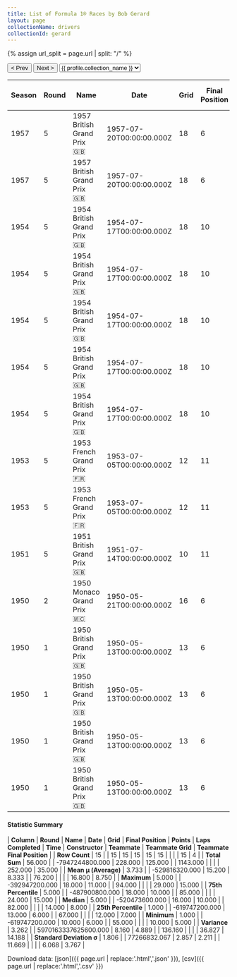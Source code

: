 ```yaml
---
title: List of Formula 1® Races by Bob Gerard
layout: page
collectionName: drivers
collectionId: gerard
---
```


{% assign url_split = page.url | split: "/" %}
<div id="collection-navigation">
<button onclick="selector.options[selector.selectedIndex-1].value && (window.location = selector.options[selector.selectedIndex-1].value);">&lt; Prev</button>
<button onclick="selector.options[selector.selectedIndex+1].value && (window.location = selector.options[selector.selectedIndex+1].value);">Next &gt;</button>
<select id="selector" onchange="this.options[this.selectedIndex].value && (window.location = this.options[this.selectedIndex].value);">
  {% for collectionId in site.data[page.collectionName].refs %}
    {% if collectionId == page.collectionId %}
      {% assign selected = "selected" %}
    {% else %}
      {% assign selected = "" %}
    {% endif %}
    {% assign profile = site.data[page.collectionName][collectionId].profile %}
    <option value="/f1/{{ page.collectionName }}/{{ collectionId }}/{{ url_split[4] }}" {{ selected }}>{{ profile.collection_name }}</option>
  {% endfor %}
</select>
</div>

| Season | Round | Name | Date | Grid | Final Position | Points | Laps Completed | Time | Constructor | Teammate | Teammate Grid | Teammate Final Position |
|--|--|--|--|--|--|--|--|--|--|--|--|--|
| 1957 | 5 | 1957 British Grand Prix 🇬🇧 | 1957-07-20T00:00:00.000Z | 18 | 6 | 0.0 | 82 |   | Cooper 🇬🇧 | [Roy Salvadori 🇬🇧](/f1/drivers/salvadori) | 15 | 5 |
| 1957 | 5 | 1957 British Grand Prix 🇬🇧 | 1957-07-20T00:00:00.000Z | 18 | 6 | 0.0 | 82 |   | Cooper 🇬🇧 | [Jack Brabham 🇦🇺](/f1/drivers/jack_brabham) | 13 | R |
| 1954 | 5 | 1954 British Grand Prix 🇬🇧 | 1954-07-17T00:00:00.000Z | 18 | 10 | 0.0 | 85 |   | Cooper 🇬🇧 | [Horace Gould 🇬🇧](/f1/drivers/gould) | 20 | 15 |
| 1954 | 5 | 1954 British Grand Prix 🇬🇧 | 1954-07-17T00:00:00.000Z | 18 | 10 | 0.0 | 85 |   | Cooper 🇬🇧 | [Peter Whitehead 🇬🇧](/f1/drivers/whitehead) | 24 | R |
| 1954 | 5 | 1954 British Grand Prix 🇬🇧 | 1954-07-17T00:00:00.000Z | 18 | 10 | 0.0 | 85 |   | Cooper 🇬🇧 | [Eric Brandon 🇬🇧](/f1/drivers/brandon) | 25 | R |
| 1954 | 5 | 1954 British Grand Prix 🇬🇧 | 1954-07-17T00:00:00.000Z | 18 | 10 | 0.0 | 85 |   | Cooper 🇬🇧 | [Alan Brown 🇬🇧](/f1/drivers/alan_brown) | 26 | W |
| 1954 | 5 | 1954 British Grand Prix 🇬🇧 | 1954-07-17T00:00:00.000Z | 18 | 10 | 0.0 | 85 |   | Cooper 🇬🇧 | [Rodney Nuckey 🇬🇧](/f1/drivers/nuckey) | 29 | W |
| 1953 | 5 | 1953 French Grand Prix 🇫🇷 | 1953-07-05T00:00:00.000Z | 12 | 11 | 0.0 | 55 |   | Cooper 🇬🇧 | [Stirling Moss 🇬🇧](/f1/drivers/moss) | 13 | R |
| 1953 | 5 | 1953 French Grand Prix 🇫🇷 | 1953-07-05T00:00:00.000Z | 12 | 11 | 0.0 | 55 |   | Cooper 🇬🇧 | [Ken Wharton 🇬🇧](/f1/drivers/wharton) | 14 | R |
| 1951 | 5 | 1951 British Grand Prix 🇬🇧 | 1951-07-14T00:00:00.000Z | 10 | 11 | 0.0 | 82 |   | ERA 🇬🇧 | [Brian Shawe Taylor 🇬🇧](/f1/drivers/shawe_taylor) | 12 | 8 |
| 1950 | 2 | 1950 Monaco Grand Prix 🇲🇨 | 1950-05-21T00:00:00.000Z | 16 | 6 | 0.0 | 94 |   | ERA 🇬🇧 | [Cuth Harrison 🇬🇧](/f1/drivers/harrison) | 14 | R |
| 1950 | 1 | 1950 British Grand Prix 🇬🇧 | 1950-05-13T00:00:00.000Z | 13 | 6 | 0.0 | 67 |   | ERA 🇬🇧 | [Cuth Harrison 🇬🇧](/f1/drivers/harrison) | 15 | 7 |
| 1950 | 1 | 1950 British Grand Prix 🇬🇧 | 1950-05-13T00:00:00.000Z | 13 | 6 | 0.0 | 67 |   | ERA 🇬🇧 | [Peter Walker 🇬🇧](/f1/drivers/peter_walker) | 10 | R |
| 1950 | 1 | 1950 British Grand Prix 🇬🇧 | 1950-05-13T00:00:00.000Z | 13 | 6 | 0.0 | 67 |   | ERA 🇬🇧 | [Leslie Johnson 🇬🇧](/f1/drivers/leslie_johnson) | 12 | R |
| 1950 | 1 | 1950 British Grand Prix 🇬🇧 | 1950-05-13T00:00:00.000Z | 13 | 6 | 0.0 | 67 |   | ERA 🇬🇧 | [Tony Rolt 🇬🇧](/f1/drivers/rolt) | 10 | R |

#### Statistic Summary

| **Column** | **Round** | **Name** | **Date** | **Grid** | **Final Position** | **Points** | **Laps Completed** | **Time** | **Constructor** | **Teammate** | **Teammate Grid** | **Teammate Final Position** |
| **Row Count** | 15 |  | 15 | 15 | 15 | 15 | 15 |  |  |  | 15 | 4 |
| **Total Sum** | 56.000 |  | -7947244800.000 | 228.000 | 125.000 |  | 1143.000 |  |  |  | 252.000 | 35.000 |
| **Mean μ (Average)** | 3.733 |  | -529816320.000 | 15.200 | 8.333 |  | 76.200 |  |  |  | 16.800 | 8.750 |
| **Maximum** | 5.000 |  | -392947200.000 | 18.000 | 11.000 |  | 94.000 |  |  |  | 29.000 | 15.000 |
| **75th Percentile** | 5.000 |  | -487900800.000 | 18.000 | 10.000 |  | 85.000 |  |  |  | 24.000 | 15.000 |
| **Median** | 5.000 |  | -520473600.000 | 16.000 | 10.000 |  | 82.000 |  |  |  | 14.000 | 8.000 |
| **25th Percentile** | 1.000 |  | -619747200.000 | 13.000 | 6.000 |  | 67.000 |  |  |  | 12.000 | 7.000 |
| **Minimum** | 1.000 |  | -619747200.000 | 10.000 | 6.000 |  | 55.000 |  |  |  | 10.000 | 5.000 |
| **Variance** | 3.262 |  | 5970163337625600.000 | 8.160 | 4.889 |  | 136.160 |  |  |  | 36.827 | 14.188 |
| **Standard Deviation σ** | 1.806 |  | 77266832.067 | 2.857 | 2.211 |  | 11.669 |  |  |  | 6.068 | 3.767 |

Download data: [json]({{ page.url | replace:'.html','.json' }}), [csv]({{ page.url | replace:'.html','.csv' }})
